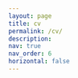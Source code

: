 ```yaml
---
layout: page
title: cv
permalink: /cv/
description: 
nav: true
nav_order: 6
horizontal: false
---
```

<object data="../assets/pdf/Siril_TD_Resume.pdf" width="1000" height="1000" type='application/pdf'></object>